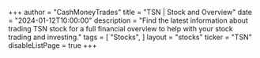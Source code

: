 +++
author = "CashMoneyTrades"
title = "TSN | Stock and Overview"
date = "2024-01-12T10:00:00"
description = "Find the latest information about trading TSN stock for a full financial overview to help with your stock trading and investing."
tags = [
   "Stocks",
]
layout = "stocks"
ticker = "TSN"
disableListPage = true
+++
